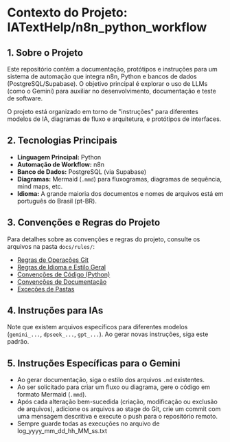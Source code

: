 # Contexto do Projeto: IATextHelp/n8n_python_workflow

## 1. Sobre o Projeto

Este repositório contém a documentação, protótipos e instruções para um sistema de automação que integra n8n, Python e bancos de dados (PostgreSQL/Supabase). O objetivo principal é explorar o uso de LLMs (como o Gemini) para auxiliar no desenvolvimento, documentação e teste de software.

O projeto está organizado em torno de "instruções" para diferentes modelos de IA, diagramas de fluxo e arquitetura, e protótipos de interfaces.

## 2. Tecnologias Principais

- **Linguagem Principal:** Python
- **Automação de Workflow:** n8n
- **Banco de Dados:** PostgreSQL (via Supabase)
- **Diagramas:** Mermaid (`.mmd`) para fluxogramas, diagramas de sequência, mind maps, etc.
- **Idioma:** A grande maioria dos documentos e nomes de arquivos está em português do Brasil (pt-BR).

## 3. Convenções e Regras do Projeto

Para detalhes sobre as convenções e regras do projeto, consulte os arquivos na pasta `docs/rules/`:

- [Regras de Operações Git](rules/git_operations.md)
- [Regras de Idioma e Estilo Geral](rules/language_and_style.md)
- [Convenções de Código (Python)](rules/coding_conventions.md)
- [Convenções de Documentação](rules/documentation_conventions.md)
- [Exceções de Pastas](rules/folder_exceptions.md)

## 4. Instruções para IAs

Note que existem arquivos específicos para diferentes modelos (`gemini_...`, `dpseek_...`, `gpt_...`). Ao gerar novas instruções, siga este padrão.

## 5. Instruções Específicas para o Gemini

- Ao gerar documentação, siga o estilo dos arquivos `.md` existentes.
- Ao ser solicitado para criar um fluxo ou diagrama, gere o código em formato Mermaid (`.mmd`).
- Após cada alteração bem-sucedida (criação, modificação ou exclusão de arquivos), adicione os arquivos ao stage do Git, crie um commit com uma mensagem descritiva e execute o push para o repositório remoto.
- Sempre guarde todas as execuções no arquivo de log_yyyy_mm_dd_hh_MM_ss.txt